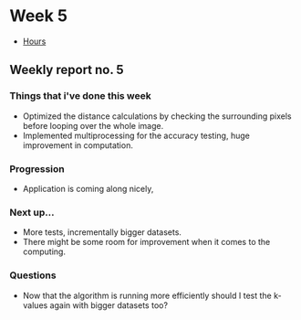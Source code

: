 # Week 5

- [Hours](https://github.com/ArttuLe/k-nn-image-classification/blob/main/Documentation/Hours.md)

## Weekly report no. 5

### Things that i've done this week
- Optimized the distance calculations by checking the surrounding pixels before looping over the whole image.
- Implemented multiprocessing for the accuracy testing, huge improvement in computation.


### Progression
- Application is coming along nicely,


### Next up...
- More tests, incrementally bigger datasets.
- There might be some room for improvement when it comes to the computing.


### Questions
- Now that the algorithm is running more efficiently should I test the k-values again with bigger datasets too?